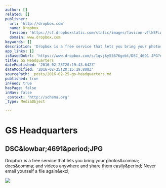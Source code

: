 ```yaml
---
author: []
related: []
publisher:
  url: 'http://dropbox.com'
  name: Dropbox
  favicon: 'https://cf.dropboxstatic.com/static/images/favicon-vflk5FiAC.ico'
  domain: www.dropbox.com
keywords: []
description: 'Dropbox is a free service that lets you bring your photos, docs, and videos anywhere and share them easily. Never email yourself a file again!'
app_links: []
isBasedOnUrl: 'https://www.dropbox.com/s/1qvjky55676gebt/DSC_4691.JPG?dl=0'
title: GS Headquarters
datePublished: '2016-02-25T20:19:43.642Z'
dateModified: '2016-02-25T20:15:19.808Z'
sourcePath: _posts/2016-02-25-gs-headquarters.md
published: true
inFeed: true
hasPage: false
inNav: false
_context: 'http://schema.org'
_type: MediaObject

---
```

# GS Headquarters

<article style=""><h1>DSC&amp;lowbar;4691&amp;period;JPG</h1><p>Dropbox is a free service that lets you bring your photos&amp;comma; docs&amp;comma; and videos anywhere and share them easily&amp;period; Never email yourself a file again&amp;excl;</p><img src="https://photos-3.dropbox.com/t/2/AAD9oHqLdx2PAWFmSWLpq-ffJBPopmCzJ9UPgvQv7C9dRw/12/67442512/jpeg/1024x768/2/_/0/4/DSC_4691.JPG/CNCulCAgASACIAQgBSAHKAEoAigH/1qvjky55676gebt/AADjidz4D731_JepPR4oWRrma/DSC_4691.JPG" /></article>